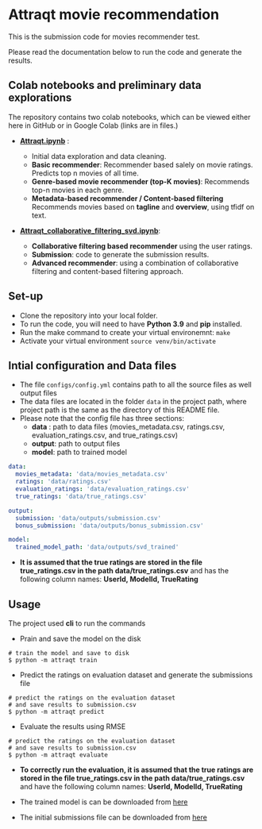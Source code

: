 # Attraqt movie recommendation
This is the submission code for movies recommender test.

Please read the documentation below to run the code and generate the results.

## Colab notebooks and preliminary data explorations
The repository contains two colab notebooks, which can be viewed either here in GitHub or in Google Colab (links are in files.)
* [**Attraqt.ipynb**](https://github.com/shriman/attraqt_movie_recommendation/blob/main/Attraqt.ipynb) : 
  * Initial data exploration and data cleaning.
  * **Basic recommender**: Recommender based salely on movie ratings. Predicts top n movies of all time.
  * **Genre-based movie recommender (top-K movies)**: Recommends top-n movies in each genre. 
  * **Metadata-based recommender / Content-based filtering** Recommends movies based on **tagline** and **overview**, using tfidf on text.
  
* [**Attraqt_collaborative_filtering_svd.ipynb**](https://github.com/shriman/attraqt_movie_recommendation/blob/main/Attraqt_collaborative_filtering_svd.ipynb):  
  * **Collaborative filtering based recommender** using the user ratings.
  * **Submission**: code to generate the submission results.
  * **Advanced recommender**: using a combination of collaborative filtering and content-based filtering approach.

## Set-up
* Clone the repository into your local folder.
* To run the code, you will need to have **Python 3.9** and **pip** installed. 
* Run the make command to create your virtual environemnt:
 ``` make ```
* Activate your virtual environment 
```source venv/bin/activate``` 

## Intial configuration and Data files
* The file ```configs/config.yml``` contains path to all the source files as well output files
* The data files are located in the folder ```data``` in the project path, where project path is the same as the 
  directory of this README file.
* Please note that the config file has three sections:
  * **data** : path to data files (movies_metadata.csv, ratings.csv, evaluation_ratings.csv, and true_ratings.csv)
  * **output**: path to output files 
  * **model**: path to trained model
```yaml
data:
  movies_metadata: 'data/movies_metadata.csv'
  ratings: 'data/ratings.csv'
  evaluation_ratings: 'data/evaluation_ratings.csv'
  true_ratings: 'data/true_ratings.csv'

output:
  submission: 'data/outputs/submission.csv'
  bonus_submission: 'data/outputs/bonus_submission.csv'

model:
  trained_model_path: 'data/outputs/svd_trained'
```
* **It is assumed that the true ratings are stored in the file true_ratings.csv in the path data/true_ratings.csv** and has the following column names: **UserId, ModelId, TrueRating**

## Usage
The project used **cli** to run the commands
* Prain and save the model on the disk
```shell
# train the model and save to disk
$ python -m attraqt train
```
* Predict the ratings on evaluation dataset and generate the submissions file
```shell
# predict the ratings on the evaluation dataset
# and save results to submission.csv
$ python -m attraqt predict
```
* Evaluate the results using RMSE
```shell
# predict the ratings on the evaluation dataset
# and save results to submission.csv
$ python -m attraqt evaluate
```
* **To correctly run the evaluation, it is assumed that the true ratings are stored in the file true_ratings.csv in the path data/true_ratings.csv** 
  and have the following column names: **UserId, ModelId, TrueRating**
  
* The trained model is can be downloaded from [here](https://drive.google.com/file/d/13l6Sf27bBjoaoLsHjxN25OQHarzksOiP/view?usp=sharing)  
* The initial submissions file can be downloaded from [here](https://drive.google.com/file/d/1w-3kaRHxRYEb7bbpi208xuEoH08JtBOu/view?usp=sharing)

